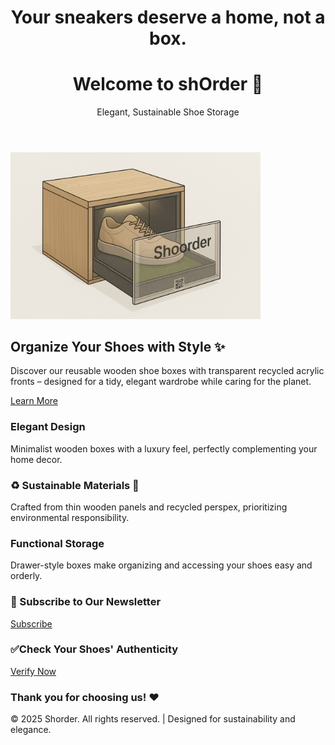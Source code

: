
</head>
<body>

  <header>
<h1>Your sneakers deserve a home, not a box.</h1>
    <h1>Welcome to shOrder 👟</h1>
    <p>Elegant, Sustainable Shoe Storage</p>
  </header>

<img src="images/ChatGPT Image Aug 23, 2025, 05_00_49 PM.png" alt="Shoes in Shorder box" width="400">

  <section class="hero">
    <h2>Organize Your Shoes with Style ✨</h2>
    <p>Discover our reusable wooden shoe boxes with transparent recycled acrylic fronts – designed for a tidy, elegant wardrobe while caring for the planet.</p>
    <a href="#features">Learn More</a>
  </section>

  <section class="features" id="features">
    <div class="feature">
      <h3>Elegant Design</h3>
      <p>Minimalist wooden boxes with a luxury feel, perfectly complementing your home decor.</p>
    </div>
    <div class="feature">
      <h3>♻️ Sustainable Materials 🌱</h3>
      <p>Crafted from thin wooden panels and recycled perspex, prioritizing environmental responsibility.</p>
    </div>
    <div class="feature">
      <h3>Functional Storage</h3>
      <p>Drawer-style boxes make organizing and accessing your shoes easy and orderly.</p>
    </div>
  </section>

   <section class="newsletter">
    <h3> 🔔 Subscribe to Our Newsletter </h3>
    <a href="https://example.com/subscribe" target="_blank" class="button">Subscribe</a>
  </section>

  <section class="authenticity">
    <h3> ✅Check Your Shoes' Authenticity</h3>
    <a href="https://example.com/authenticate" target="_blank">Verify Now</a>
  </section>


  <section class="authenticity">
    <h3>Thank you for choosing us! ❤️</h3>
  </section>


  
  <footer>
    &copy; 2025 Shorder. All rights reserved. | Designed for sustainability and elegance.
  </footer>

</body>
</html>
